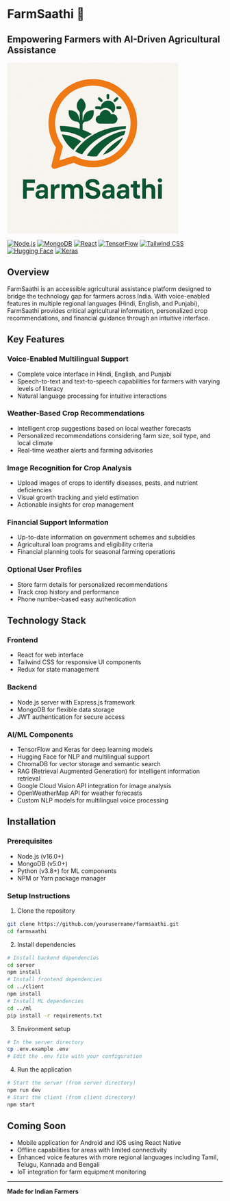 # FarmSaathi 🌾
## Empowering Farmers with AI-Driven Agricultural Assistance
<img align="center" src="assets/FarmSaathi.png" alt="FarmSaathi Logo" width="400" />

[![Node.js](https://img.shields.io/badge/Node.js-339933?style=for-the-badge\&logo=nodedotjs\&logoColor=white)](https://nodejs.org/)
[![MongoDB](https://img.shields.io/badge/MongoDB-4EA94B?style=for-the-badge\&logo=mongodb\&logoColor=white)](https://www.mongodb.com/)
[![React](https://img.shields.io/badge/React-20232A?style=for-the-badge\&logo=react\&logoColor=61DAFB)](https://reactjs.org/)
[![TensorFlow](https://img.shields.io/badge/TensorFlow-FF6F00?style=for-the-badge\&logo=tensorflow\&logoColor=white)](https://www.tensorflow.org/)
[![Tailwind CSS](https://img.shields.io/badge/Tailwind_CSS-38B2AC?style=for-the-badge\&logo=tailwind-css\&logoColor=white)](https://tailwindcss.com/)
[![Hugging Face](https://img.shields.io/badge/Hugging_Face-FFD21E?style=for-the-badge\&logo=huggingface\&logoColor=black)](https://huggingface.co/)
[![Keras](https://img.shields.io/badge/Keras-D00000?style=for-the-badge\&logo=keras\&logoColor=white)](https://keras.io/)

## Overview
FarmSaathi is an accessible agricultural assistance platform designed to bridge the technology gap for farmers across India. With voice-enabled features in multiple regional languages (Hindi, English, and Punjabi), FarmSaathi provides critical agricultural information, personalized crop recommendations, and financial guidance through an intuitive interface.

## Key Features
### Voice-Enabled Multilingual Support
* Complete voice interface in Hindi, English, and Punjabi
* Speech-to-text and text-to-speech capabilities for farmers with varying levels of literacy
* Natural language processing for intuitive interactions

### Weather-Based Crop Recommendations
* Intelligent crop suggestions based on local weather forecasts
* Personalized recommendations considering farm size, soil type, and local climate
* Real-time weather alerts and farming advisories

### Image Recognition for Crop Analysis
* Upload images of crops to identify diseases, pests, and nutrient deficiencies
* Visual growth tracking and yield estimation
* Actionable insights for crop management

### Financial Support Information
* Up-to-date information on government schemes and subsidies
* Agricultural loan programs and eligibility criteria
* Financial planning tools for seasonal farming operations

### Optional User Profiles
* Store farm details for personalized recommendations
* Track crop history and performance
* Phone number-based easy authentication

## Technology Stack
### Frontend
* React for web interface
* Tailwind CSS for responsive UI components
* Redux for state management

### Backend
* Node.js server with Express.js framework
* MongoDB for flexible data storage
* JWT authentication for secure access

### AI/ML Components
* TensorFlow and Keras for deep learning models
* Hugging Face for NLP and multilingual support
* ChromaDB for vector storage and semantic search
* RAG (Retrieval Augmented Generation) for intelligent information retrieval
* Google Cloud Vision API integration for image analysis
* OpenWeatherMap API for weather forecasts
* Custom NLP models for multilingual voice processing

## Installation
### Prerequisites
* Node.js (v16.0+)
* MongoDB (v5.0+)
* Python (v3.8+) for ML components
* NPM or Yarn package manager

### Setup Instructions
1. Clone the repository
```bash
git clone https://github.com/yourusername/farmsaathi.git
cd farmsaathi
```

2. Install dependencies
```bash
# Install backend dependencies
cd server
npm install
# Install frontend dependencies
cd ../client
npm install
# Install ML dependencies
cd ../ml
pip install -r requirements.txt
```

3. Environment setup
```bash
# In the server directory
cp .env.example .env
# Edit the .env file with your configuration
```

4. Run the application
```bash
# Start the server (from server directory)
npm run dev
# Start the client (from client directory)
npm start
```


## Coming Soon
* Mobile application for Android and iOS using React Native
* Offline capabilities for areas with limited connectivity
* Enhanced voice features with more regional languages including Tamil, Telugu, Kannada and Bengali
* IoT integration for farm equipment monitoring

---
**Made for Indian Farmers**
